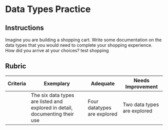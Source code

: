# Data Types Practice

## Instructions

Imagine you are building a shopping cart. Write some documentation on the data types that you would need to complete your shopping experience. How did you arrive at your choices?
test shopping
## Rubric

Criteria | Exemplary | Adequate | Needs Improvement
--- | --- | --- | -- |
||The six data types are listed and explored in detail, documenting their use|Four datatypes are explored|Two data types are explored|
